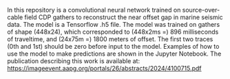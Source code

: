 In this repository is a convolutional neural network trained on source-over-cable field CDP gathers to reconstruct the near offset gap in marine seismic data. The model is a Tensorflow .h5 file. The model was trained on gathers of shape (448x24), which corresponded to (448x2ms =) 896 milliseconds of traveltime, and (24x75m =) 1800 meters of offset. The first two traces (0th and 1st) should be zero before input to the model. Examples of how to use the model to make predictions are shown in the Jupyter Notebook. The publication describing this work is available at:
https://imageevent.aapg.org/portals/26/abstracts/2024/4100715.pdf
